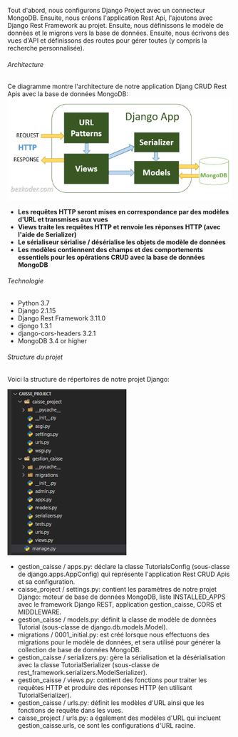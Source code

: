 
Tout d'abord, nous configurons Django Project avec un connecteur MongoDB. Ensuite, nous créons l'application Rest Api, l'ajoutons avec Django Rest Framework au projet. Ensuite, nous définissons le modèle de données et le migrons vers la base de données. Ensuite, nous écrivons des vues d'API et définissons des routes pour gérer toutes (y compris la recherche personnalisée).



###### Architecture

Ce diagramme montre l'architecture de notre application Djang CRUD Rest Apis avec la base de données MongoDB:
![alt text](https://github.com/AchrefBenOmrane/DataGenius_gestion_caisse/blob/master/Back_end/django-mongodb-architecture.png?raw=true)
<b>
<ul>
<li>Les requêtes HTTP seront mises en correspondance par des modèles d'URL et transmises aux vues</li>
<li>Views traite les requêtes HTTP et renvoie les réponses HTTP (avec l'aide de Serializer)</li>
<li>Le sérialiseur sérialise / désérialise les objets de modèle de données</li>
<li>Les modèles contiennent des champs et des comportements essentiels pour les opérations CRUD avec la base de données MongoDB</li>
</ul>
</b>

###### Technologie
<ul>
<li>Python 3.7</li>
<li>Django 2.1.15</li>
<li>Django Rest Framework 3.11.0</li>
<li>djongo 1.3.1</li>
<li>django-cors-headers 3.2.1</li>
<li>MongoDB 3.4 or higher</li>
</ul>

###### Structure du projet
Voici la structure de répertoires de notre projet Django:

![alt text](https://github.com/AchrefBenOmrane/DataGenius_gestion_caisse/blob/master/Back_end/Structure.PNG?raw=true)

<ul>
<li>gestion_caisse / apps.py: déclare la classe TutorialsConfig (sous-classe de django.apps.AppConfig) qui représente l'application Rest CRUD Apis et sa configuration.</li>
<li>caisse_project / settings.py: contient les paramètres de notre projet Django: moteur de base de données MongoDB, liste INSTALLED_APPS avec le framework Django REST, application gestion_caisse, CORS et MIDDLEWARE.</li>
<li>gestion_caisse / models.py: définit la classe de modèle de données Tutorial (sous-classe de django.db.models.Model).</li>
<li>migrations / 0001_initial.py: est créé lorsque nous effectuons des migrations pour le modèle de données, et sera utilisé pour générer la collection de base de données MongoDB.</li>
<li>gestion_caisse / serializers.py: gère la sérialisation et la désérialisation avec la classe TutorialSerializer (sous-classe de rest_framework.serializers.ModelSerializer).</li>
<li>gestion_caisse / views.py: contient des fonctions pour traiter les requêtes HTTP et produire des réponses HTTP (en utilisant TutorialSerializer).</li>
<li>gestion_caisse / urls.py: définit les modèles d'URL ainsi que les fonctions de requête dans les vues.</li>
<li>caisse_project / urls.py: a également des modèles d'URL qui incluent gestion_caisse.urls, ce sont les configurations d'URL racine.</li>
 </ul>
